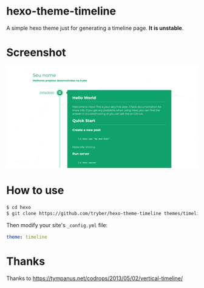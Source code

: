 # hexo-theme-timeline

A simple hexo theme just for generating a timeline page. **It is unstable**.

# Screenshot

![screenshot](screenshot/screenshot.png)

# How to use

```bash
$ cd hexo
$ git clone https://github.com/tryber/hexo-theme-timeline themes/timeline
```

Then modify your site's `_config.yml` file:

```yaml
theme: timeline
```

# Thanks

Thanks to https://tympanus.net/codrops/2013/05/02/vertical-timeline/